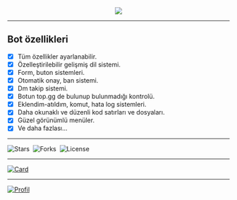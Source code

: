 <center><img src="https://capsule-render.vercel.app/api?type=waving&color=gradient&height=200&section=header&text=Discord-Botlist&fontSize=80&fontAlignY=35&animation=twinkling&fontColor=gradient"/></center>

___

## Bot özellikleri

- [x] Tüm özellikler ayarlanabilir.
- [x] Özelleştirilebilir gelişmiş dil sistemi.
- [x] Form, buton sistemleri.
- [x] Otomatik onay, ban sistemi.
- [x] Dm takip sistemi.
- [x] Botun top.gg de bulunup bulunmadığı kontrolü.
- [x] Eklendim-atıldım, komut, hata log sistemleri.
- [x] Daha okunaklı ve düzenli kod satırları ve dosyaları.
- [x] Güzel görünümlü menüler.
- [x] Ve daha fazlası...

___

![Stars](https://img.shields.io/github/stars/MrBaskan33/discord-botlist?style=social)&nbsp;&nbsp;![Forks](https://img.shields.io/github/forks/MrBaskan33/discord-botlist?style=social)&nbsp;&nbsp;![License](https://img.shields.io/github/license/MrBaskan33/discord-botlist)

___

[![Card](https://github-readme-stats.vercel.app/api/pin/?username=mrbaskan33&repo=discord-botlist&theme=tokyonight)](https://github.com/MrBaskan33/discord-botlist)

___

[![Profil](https://lanyard.cnrad.dev/api/873182701061021696)](https://discord.com/users/873182701061021696)
